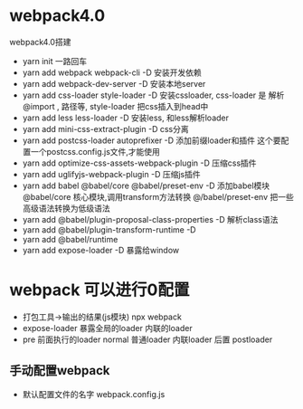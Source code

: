 # webpack4.0
webpack4.0搭建
- yarn init 一路回车
- yarn add webpack webpack-cli -D   安装开发依赖
- yarn add webpack-dev-server -D 安装本地server
- yarn add css-loader style-loader -D 安装cssloader, css-loader 是 解析@import , 路径等, style-loader 把css插入到head中
- yarn add less less-loader  -D  安装less, 和less解析loader
- yarn add mini-css-extract-plugin -D css分离
- yarn add postcss-loader autoprefixer -D 添加前缀loader和插件 这个要配置一个postcss.config.js文件,才能使用
- yarn add optimize-css-assets-webpack-plugin -D 压缩css插件
- yarn add uglifyjs-webpack-plugin -D 压缩js插件
- yarn add babel @babel/core @babel/preset-env -D 添加babel模块  @babel/core 核心模块,调用transform方法转换  @/babel/preset-env 把一些高级语法转换为低级语法
- yarn add @babel/plugin-proposal-class-properties -D 解析class语法
- yarn add @babel/plugin-transform-runtime -D
- yarn add @babel/runtime
- yarn add expose-loader -D  暴露给window
# webpack 可以进行0配置
- 打包工具->输出的结果(js模块) npx webpack
- expose-loader 暴露全局的loader 内联的loader
- pre 前面执行的loader normal 普通loader 内联loader  后置 postloader

## 手动配置webpack
- 默认配置文件的名字 webpack.config.js
